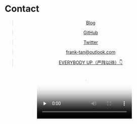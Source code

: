 
# Contact

<div align = "center">

> [Blog](https://blog.yanzhenyidai.com)

> [GitHub](https://github.com/yanzhenyidai)

> [Twitter](https://twitter.com/Frank57368000)

> [frank-tan@outlook.com](mailto:frank-tan@outlook.com)

> [EVERYBODY UP（严阵以待）👇](#everybodyup)

<video id="everybodyup" controls="" preload="none" poster="https://yanzhenyidai.com/video/ytb_everybodyup.png">
    <source id="mp4" src="https://yanzhenyidai.com/video/EVERYBODY_UP__Roll_Call.mp4" type="video/mp4">
</video>

</div>

